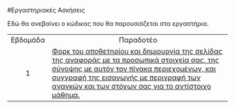 #Εργαστηριακές Ασκήσεις

Εδώ θα ανεβαίνει ο κώδικας που θα παρουσιάζεται στα εργαστήρια.

<table>
  <tbody>
    <tr>
      <td align="center">Εβδομάδα<a/><br></td>
      <td align="center">Παραδοτέο<br></td>
    </tr>
    <tr>
       <td align="center">1<br></td>
      <td align="left">
        <a href="#P1">Φορκ του αποθετηρίου και δημιουργία της σελίδας της αναφοράς με τα προσωπικά στοιχεία σας, της σύνοψης με αυτόν τον πίνακα περιεχομένων, και συγγραφή της εισαγωγής με περιγραφή των αναγκών και των στόχων σας για το αντίστοιχο μάθημα.</a>
        </td>
    </tr>
  </tbody>
</table>
